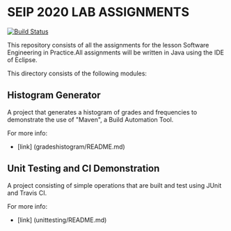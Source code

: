 # SEIP 2020 LAB ASSIGNMENTS
[![Build Status](https://travis-ci.com/pigirou/SEIP-assignments.svg?token=D4abBGiU23y1aU1FXZYy&branch=development)](https://travis-ci.com/pigirou/SEIP-assignments)

This repository consists of all the assignments for the lesson Software Engineering in Practice.All assignments will be written in Java using the IDE of Eclipse.

This directory consists of the following modules:

## Histogram Generator 

A project that generates a histogram of grades and frequencies to demonstrate the use of "Maven", a Build Automation Tool.

For more info:
- [link] (gradeshistogram/README.md)

## Unit Testing and CI Demonstration

A project consisting of simple operations that are built and test using JUnit and Travis CI.

For more info:
- [link] (unittesting/README.md)


 
 


